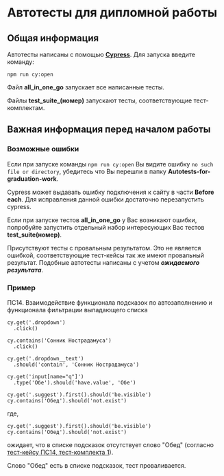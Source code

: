 # Автотесты для дипломной работы

## Общая информация

Автотесты написаны с помощью [**Сypress**](https://www.cypress.io/). Для запуска введите команду:
  
`npm run cy:open`

Файл **all_in_one_go** запускает все написанные тесты.

Файлы **test_suite_(номер)** запускают тесты, соответствующие тест-комплектам.



## Важная информация перед началом работы

### Возможные ошибки

Если при запуске команды `npm run cy:open` Вы видите ошибку `no such file or directory`, убедитесь что Вы перешли в папку **Autotests-for-graduation-work**.
   
Cypress может выдавать ошибку подключения к сайту в части **Before each**. Для исправления данной ошибки достаточно перезапустить cypress.

Если при запуске тестов **all_in_one_go** у Вас возникают ошибки, попробуйте запустить отдельный набор интересующих Вас тестов **test_suite(номер)**.

Присутствуют тесты с провальным результатом. Это не является ошибкой, соответствующие тест-кейсы так же имеют провальный результат.
Подобные автотесты написаны с учетом ***ожидаемого результата***.

### Пример

ПС14. Взаимодействие функционала подсказок по автозаполнению и функционала фильтрации выпадающего списка

    cy.get('.dropdown')
      .click()

    cy.contains('Сонник Нострадамуса')
      .click()
    
    cy.get('.dropdown__text')
      .should('contain', 'Сонник Нострадамуса')
    
    cy.get('input[name="q"]')
      .type('Обе').should('have.value', 'Обе')

    cy.get('.suggest').first().should('be.visible')
    cy.contains('Обед').should('not.exist')
    
где,
    
    cy.get('.suggest').first().should('be.visible')
    cy.contains('Обед').should('not.exist')
   
ожидает, что в списке подсказок отсутствует слово "Обед" (согласно [тест-кейсу ПС14, тест-комплекта 1](https://docs.google.com/spreadsheets/d/1giDOcq-tJpmVPKhE6L_CIo2rkBsq6frsxR-7ffpQS60/edit#gid=1831451207&range=15:15)). 

Слово "Обед" есть в списке подсказок, тест проваливается.
